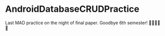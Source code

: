 # AndroidDatabaseCRUDPractice
Last MAD practice on the night of final paper. Goodbye 6th semester! 🥲😔🥺🥹😭
